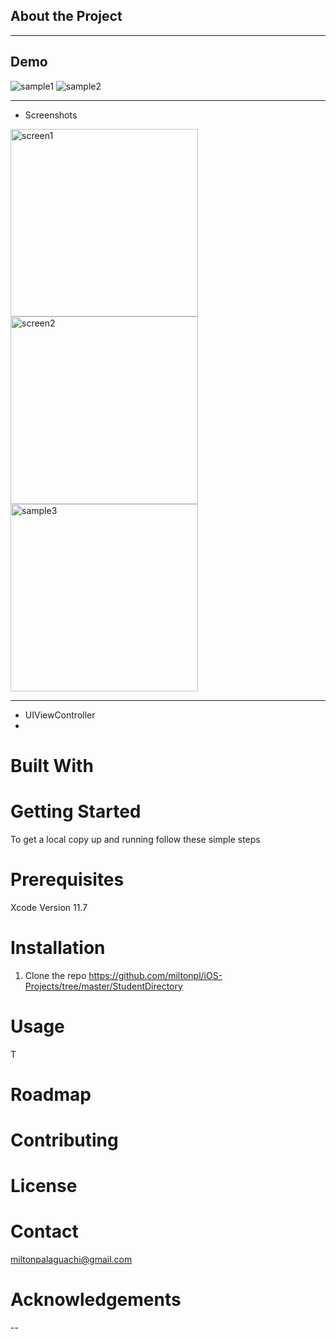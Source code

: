 
## About the Project
---

## Demo


![sample1](https://user-images.githubusercontent.com/24483674/94649032-ce6b1500-02c1-11eb-8d62-77a108d6a1cf.gif)
![sample2](https://user-images.githubusercontent.com/24483674/94649145-0c683900-02c2-11eb-8836-e8cb69eb2851.gif)

---
* Screenshots

<p float= "left">
<img width="300" alt="screen1" src="https://user-images.githubusercontent.com/24483674/94649390-944e4300-02c2-11eb-8147-c374741f1daa.png"/>
<img width="300" alt="screen2" src="https://user-images.githubusercontent.com/24483674/94649398-97493380-02c2-11eb-88c3-07cfa7ce4086.png"/>
<img width="300" alt="sample3" src="https://user-images.githubusercontent.com/24483674/94649371-88fb1780-02c2-11eb-8008-aee8497381cf.png"/>
</p>

---
- UIViewController
-
# Built With

# Getting Started
To get a local copy up and running follow these simple steps
# Prerequisites
Xcode 
Version 11.7

# Installation
1. Clone the repo
https://github.com/miltonpl/iOS-Projects/tree/master/StudentDirectory

# Usage
T
# Roadmap
# Contributing
# License
# Contact
miltonpalaguachi@gmail.com

# Acknowledgements
--

